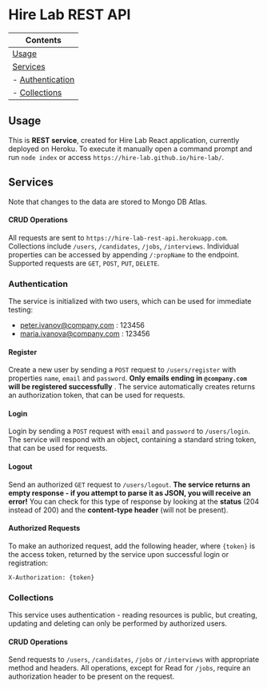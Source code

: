 # Hire Lab REST API

| Contents
|---
| [Usage](#usage)
| [Services](#services)
| - [Authentication](#authentication)
| - [Collections](#collections)

## Usage

This is **REST service**, created for Hire Lab React application, currently deployed on Heroku.
To execute it manually open a command prompt and run `node index` or access `https://hire-lab.github.io/hire-lab/`.

## Services

Note that changes to the data are stored to Mongo DB Atlas.


#### CRUD Operations

All requests are sent to `https://hire-lab-rest-api.herokuapp.com`. Collections include `/users`, `/candidates`, `/jobs`, `/interviews`.  Individual properties can be accessed by appending `/:propName` to the endpoint. Supported requests are `GET`, `POST`, `PUT`, `DELETE`.

### Authentication

The service is initialized with two users, which can be used for immediate testing:
* peter.ivanov@company.com : 123456
* maria.ivanova@company.com : 123456

#### Register
Create a new user by sending a `POST` request to `/users/register` with properties `name`, `email` and `password`. **Only emails ending in `@company.com` will be registered successfully** . The service automatically creates returns an authorization token, that can be used for requests.

#### Login
Login by sending a `POST` request with `email` and `password` to `/users/login`. The service will respond with an object, containing a standard string token, that can be used for requests.

#### Logout
Send an authorized `GET` request to `/users/logout`. **The service returns an empty response - if you attempt to parse it as JSON, you will receive an error!** You can check for this type of response by looking at the **status** (204 instead of 200) and the **content-type header** (will not be present).


#### Authorized Requests
To make an authorized request, add the following header, where `{token}` is the access token, returned by the service upon successful login or registration:
```
X-Authorization: {token}
```

### Collections

This service uses authentication - reading resources is public, but creating, updating and deleting can only be performed by authorized users.

#### CRUD Operations

Send requests to `/users`, `/candidates`, `/jobs` or `/interviews` with appropriate method and headers. All operations, except for Read for 
`/jobs`, require an authorization header to be present on the request.
